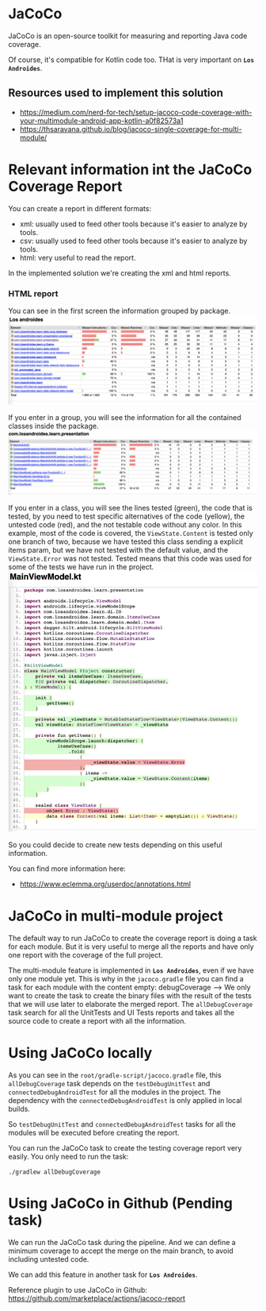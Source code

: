# JaCoCo

JaCoCo is an open-source toolkit for measuring and reporting Java code coverage.

Of course, it's compatible for Kotlin code too. THat is very important on **`Los Androides`**.

## Resources used to implement this solution

- https://medium.com/nerd-for-tech/setup-jacoco-code-coverage-with-your-multimodule-android-app-kotlin-a0f82573a1
- https://thsaravana.github.io/blog/jacoco-single-coverage-for-multi-module/

# Relevant information int the JaCoCo Coverage Report
You can create a report in different formats:
- xml: usually used to feed other tools because it's easier to analyze by tools.
- csv: usually used to feed other tools because it's easier to analyze by tools.
- html: very useful to read the report.

In the implemented solution we're creating the xml and html reports.

### HTML report
You can see in the first screen the information grouped by package.
![Report, home screen](./images/jacoco_home.png)

If you enter in a group, you will see the information for all the contained classes inside the package.
![Report, package screen](./images/jacoco_package.png)

If you enter in a class, you will see the lines tested (green), the code that is tested, by you need to test specific alternatives of the 
code (yellow), the untested code (red), and the not testable code without any color. In this example, most of the code is covered, 
the `ViewState.Content` is tested only one branch of two, because we have tested this class sending a explicit items param, but we have not tested 
with the default value, and the `ViewState.Error` was not tested. Tested means that this code was used for some of the tests we have run in the project.
![Report, class screen](./images/jacoco_class.png)

So you could decide to create new tests depending on this useful information.

You can find more information here: 
- https://www.eclemma.org/userdoc/annotations.html

# JaCoCo in multi-module project

The default way to run JaCoCo to create the coverage report is doing a task for each module. But it is very useful to merge all the reports and have
only one report with the coverage of the full project.

The multi-module feature is implemented in **`Los Androides`**, even if we have only one module yet. This is why in the `jacoco.gradle` file you can
find a task for each module with the content empty: debugCoverage --> We only want to create the task to create the binary files with the result of
the tests that we will use later to elaborate the merged report. The `allDebugCoverage` task search for all the UnitTests and UI Tests reports and
takes all the source code to create a report with all the information.

# Using JaCoCo locally

As you can see in the `root/gradle-script/jacoco.gradle` file, this `allDebugCoverage` task depends on the `testDebugUnitTest` and
`connectedDebugAndroidTest` for all the modules in the project. The dependency with the `connectedDebugAndroidTest` is only applied in local builds.

So `testDebugUnitTest` and `connectedDebugAndroidTest` tasks for all the modules will be executed before creating the report.

You can run the JaCoCo task to create the testing coverage report very easily. You only need to run the task:

```shell
./gradlew allDebugCoverage
```

# Using JaCoCo in Github (Pending task)

We can run the JaCoCo task during the pipeline. And we can define a minimum coverage to accept the merge on the main branch, to avoid including
untested code.

We can add this feature in another task for **`Los Androides`**.

Reference plugin to use JaCoCo in Github:
https://github.com/marketplace/actions/jacoco-report
